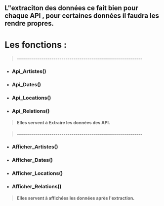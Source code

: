 ## L"extraciton des données ce fait bien pour chaque API , pour certaines données il faudra les rendre propres.
# Les fonctions : 

> #### --------------------------------------------------------------
- ### Api_Artistes()
- ### Api_Dates()
- ### Api_Locations()
- ### Api_Relations()
> #### Elles servent à Extraire les données des API.

> #### --------------------------------------------------------------
- ### Afficher_Artistes()
- ### Afficher_Dates()
- ### Afficher_Locations()
- ### Afficher_Relations()
> #### Elles servent à affichées les données après l'extraction.